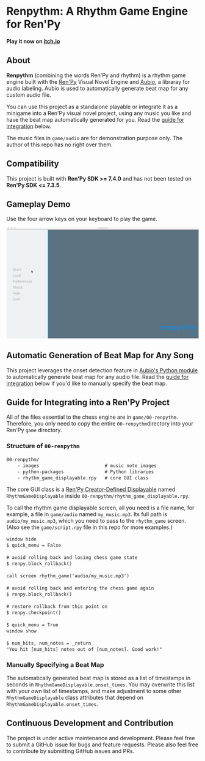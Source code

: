 # Renpythm: A Rhythm Game Engine for Ren'Py

**Play it now on [itch.io](https://r3dhummingbird.itch.io/renpy-rhythm-game)**

## About

**Renpythm** (combining the words Ren'Py and rhythm) is a rhythm game engine built with the [Ren'Py](http://renpy.org/) Visual Novel Engine and [Aubio](https://aubio.org/), a libraray for audio labeling. Aubio is used to automatically generate beat map for any custom audio file.

You can use this project as a standalone playable or integrate it as a minigame into a Ren'Py visual novel project, using any music you like and have the beat map automatically generated for you. Read the [guide for integration](https://github.com/RuolinZheng08/renpy-rhythm#guide-for-integrating-into-a-renpy-project) below.

The music files in `game/audio` are for demonstration purpose only. The author of this repo has no right over them.

## Compatibility

This project is built with **Ren'Py SDK >= 7.4.0** and has not been tested on **Ren'Py SDK <= 7.3.5**.

## Gameplay Demo

Use the four arrow keys on your keyboard to play the game. 

<img src="https://github.com/RuolinZheng08/renpy-rhythm/blob/master/demo.gif" alt="Gameplay Example" width=600>

## Automatic Generation of Beat Map for Any Song

This project leverages the onset detection feature in [Aubio's Python module](https://github.com/aubio/aubio/tree/master/python) to automatically generate beat map for any audio file. Read the [guide for integration](https://github.com/RuolinZheng08/renpy-rhythm#guide-for-integrating-into-a-renpy-project) below if you'd like to manually specify the beat map.

## Guide for Integrating into a Ren'Py Project

All of the files essential to the chess engine are in `game/00-renpythm`. Therefore, you only need to copy the entire `00-renpythm`directory into your Ren'Py `game` directory.

### Structure of `00-renpythm`

```
00-renpythm/
    - images                        # music note images
    - python-packages               # Python libraries
    - rhythm_game_displayable.rpy   # core GUI class
```

The core GUI class is a [Ren'Py Creator-Defined Displayable](https://www.renpy.org/doc/html/udd.html) named `RhythmGameDisplayable` inside `00-renpythm/rhythm_game_displayable.rpy`.

To call the rhythm game displayable screen, all you need is a file name, for example, a file in `game/audio` named `my_music.mp3`. Its full path is `audio/my_music.mp3`, which you need to pass to the `rhythm_game` screen. (Also see the `game/script.rpy` file in this repo for more examples.)

```renpy
window hide
$ quick_menu = False

# avoid rolling back and losing chess game state
$ renpy.block_rollback()

call screen rhythm_game('audio/my_music.mp3')

# avoid rolling back and entering the chess game again
$ renpy.block_rollback()

# restore rollback from this point on
$ renpy.checkpoint()

$ quick_menu = True
window show

$ num_hits, num_notes = _return
"You hit [num_hits] notes out of [num_notes]. Good work!"
```

### Manually Specifying a Beat Map

The automatically generated beat map is stored as a list of timestamps in seconds in `RhythmGameDisplayable.onset_times`. You may overwrite this list with your own list of timestamps, and make adjustment to some other `RhythmGameDisplayable` class attributes that depend on `RhythmGameDisplayable.onset_times`.

## Continuous Development and Contribution
The project is under active maintenance and development. Please feel free to submit a GitHub issue for bugs and feature requests. Please also feel free to contribute by submitting GitHub issues and PRs. 